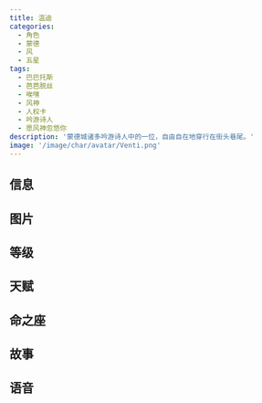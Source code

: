 ```yaml
---
title: 温迪
categories:
  - 角色
  - 蒙德
  - 风
  - 五星
tags:
  - 巴巴托斯
  - 芭芭脱丝
  - 唉嘿
  - 风神
  - 人权卡
  - 吟游诗人
  - 愿风神忽悠你
description: '蒙德城诸多吟游诗人中的一位，自由自在地穿行在街头巷尾。'
image: '/image/char/avatar/Venti.png'
---
```


## 信息

<char-card name="venti"/>

## 图片

<char-image name="venti"/>

## 等级

<char-level name="venti"/>

## 天赋

<char-talent name="venti"/>

## 命之座

<char-constell name="venti"/>

## 故事

<char-story name="venti"/>

## 语音

<char-voice name="venti"/>
